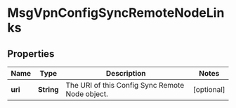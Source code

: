 
# MsgVpnConfigSyncRemoteNodeLinks

## Properties
Name | Type | Description | Notes
------------ | ------------- | ------------- | -------------
**uri** | **String** | The URI of this Config Sync Remote Node object. |  [optional]




